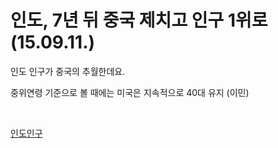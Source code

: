 # 인도, 7년 뒤 중국 제치고 인구 1위로 (15.09.11.)

인도 인구가 중국의 추월한데요.

중위연령 기준으로 볼 때에는 미국은 지속적으로 40대 유지 (이민)

<br>
 
[인도인구](https://www.hani.co.kr/arti/society/society_general/708486.html#:~:text=%EC%A4%91%EA%B5%AD%EA%B3%BC%20%EC%9D%B8%EB%8F%84%EC%9D%98%20%ED%96%A5%ED%9B%84%20%EC%9D%B8%EA%B5%AC%20%EC%B6%94%EC%9D%B4.%20itbulk.org.%20%EC%9C%A0%EC%97%94%EC%9D%B4%20%E2%80%982015%EB%85%84,%EC%9C%A0%EC%97%94%EC%9D%80%20%EC%9D%B8%EB%8F%84%EC%9D%98%20%EC%9D%B8%EA%B5%AC%20%EC%A6%9D%EA%B0%80%EC%84%B8%EB%8A%94%202060%EB%85%84%EB%8C%80%EA%B9%8C%EC%A7%80%20%EA%B3%84%EC%86%8D%EB%90%A0%20%EA%B2%83%EC%9D%B4%EB%9D%BC%EA%B3%A0%20%EB%B0%9D%ED%98%94%EB%8B%A4.)